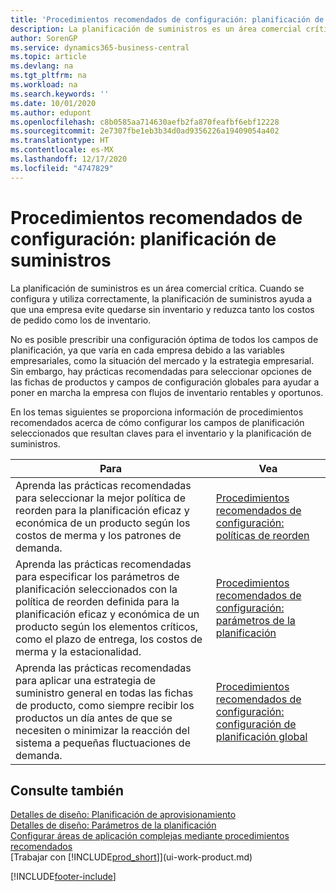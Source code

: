 ```yaml
---
title: 'Procedimientos recomendados de configuración: planificación de aprovisionamiento | Documentos de Microsoft'
description: La planificación de suministros es un área comercial crítica. Cuando se configura y utiliza correctamente, la planificación de suministros ayuda a que una empresa evite quedarse sin inventario y reduzca tanto los costos de pedido como los de inventario.
author: SorenGP
ms.service: dynamics365-business-central
ms.topic: article
ms.devlang: na
ms.tgt_pltfrm: na
ms.workload: na
ms.search.keywords: ''
ms.date: 10/01/2020
ms.author: edupont
ms.openlocfilehash: c8b0585aa714630aefb2fa870feafbf6ebf12228
ms.sourcegitcommit: 2e7307fbe1eb3b34d0ad9356226a19409054a402
ms.translationtype: HT
ms.contentlocale: es-MX
ms.lasthandoff: 12/17/2020
ms.locfileid: "4747829"
---
```

# <a name="setup-best-practices-supply-planning"></a>Procedimientos recomendados de configuración: planificación de suministros
La planificación de suministros es un área comercial crítica. Cuando se configura y utiliza correctamente, la planificación de suministros ayuda a que una empresa evite quedarse sin inventario y reduzca tanto los costos de pedido como los de inventario.  

 No es posible prescribir una configuración óptima de todos los campos de planificación, ya que varía en cada empresa debido a las variables empresariales, como la situación del mercado y la estrategia empresarial. Sin embargo, hay prácticas recomendadas para seleccionar opciones de las fichas de productos y campos de configuración globales para ayudar a poner en marcha la empresa con flujos de inventario rentables y oportunos.  

 En los temas siguientes se proporciona información de procedimientos recomendados acerca de cómo configurar los campos de planificación seleccionados que resultan claves para el inventario y la planificación de suministros.  

|**Para**|**Vea**|  
|------------|-------------|  
|Aprenda las prácticas recomendadas para seleccionar la mejor política de reorden para la planificación eficaz y económica de un producto según los costos de merma y los patrones de demanda.|[Procedimientos recomendados de configuración: políticas de reorden](setup-best-practices-reordering-policies.md)|  
|Aprenda las prácticas recomendadas para especificar los parámetros de planificación seleccionados con la política de reorden definida para la planificación eficaz y económica de un producto según los elementos críticos, como el plazo de entrega, los costos de merma y la estacionalidad.|[Procedimientos recomendados de configuración: parámetros de la planificación](setup-best-practices-planning-parameters.md)|  
|Aprenda las prácticas recomendadas para aplicar una estrategia de suministro general en todas las fichas de producto, como siempre recibir los productos un día antes de que se necesiten o minimizar la reacción del sistema a pequeñas fluctuaciones de demanda.|[Procedimientos recomendados de configuración: configuración de planificación global](setup-best-practices-global-planning-setup.md)|  

## <a name="see-also"></a>Consulte también  
 [Detalles de diseño: Planificación de aprovisionamiento](design-details-supply-planning.md)   
 [Detalles de diseño: Parámetros de la planificación](design-details-planning-parameters.md)   
 [Configurar áreas de aplicación complejas mediante procedimientos recomendados](set-up-complex-application-areas-using-best-practices.md)  
 [Trabajar con [!INCLUDE[prod_short](includes/prod_short.md)]](ui-work-product.md)


[!INCLUDE[footer-include](includes/footer-banner.md)]
